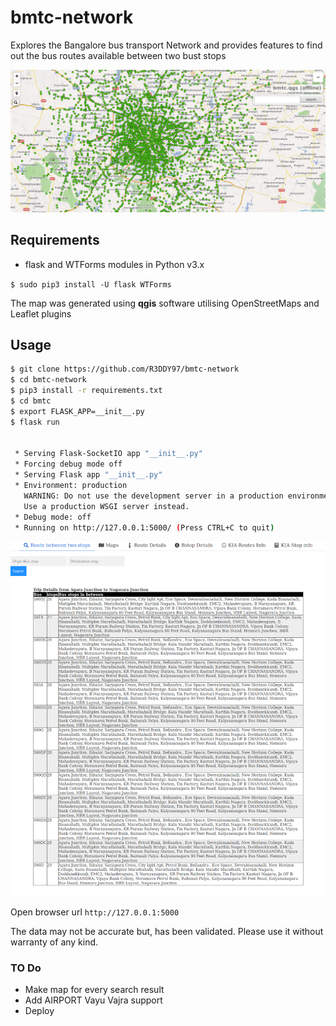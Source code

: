 # bmtc-network
Explores the Bangalore bus transport Network and provides features 
to find out the bus routes  available between two bust stops


![BMTC-Netowork Map](https://raw.githubusercontent.com/R3DDY97/bmtc-network/master/pics/Screenshot-2018-5-23_bmtc_qgs.png)


## Requirements

- flask and WTForms modules in Python v3.x

`$ sudo pip3 install -U flask WTForms`


The map was generated using **qgis** software utilising OpenStreetMaps and Leaflet plugins


## Usage


```bash
$ git clone https://github.com/R3DDY97/bmtc-network
$ cd bmtc-network
$ pip3 install -r requirements.txt
$ cd bmtc
$ export FLASK_APP=__init__.py
$ flask run


 * Serving Flask-SocketIO app "__init__.py"
 * Forcing debug mode off
 * Serving Flask app "__init__.py"
 * Environment: production
   WARNING: Do not use the development server in a production environment.
   Use a production WSGI server instead.
 * Debug mode: off
 * Running on http://127.0.0.1:5000/ (Press CTRL+C to quit)
```
![BMTC-Search Result](https://raw.githubusercontent.com/R3DDY97/bmtc-network/master/pics/Screenshot-2018-5-23_SvAeYnMkAy.png)


Open browser url `http://127.0.0.1:5000`


The data may not be accurate but, has been validated. Please use it without warranty of any kind.

### TO Do
* Make map for every search result
* Add AIRPORT Vayu Vajra support
* Deploy



